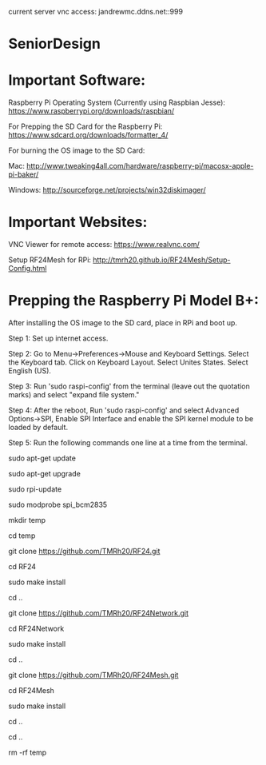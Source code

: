current server vnc access:
jandrewmc.ddns.net::999

# SeniorDesign


# Important Software:

Raspberry Pi Operating System (Currently using Raspbian Jesse):
https://www.raspberrypi.org/downloads/raspbian/

For Prepping the SD Card for the Raspberry Pi:
https://www.sdcard.org/downloads/formatter_4/

For burning the OS image to the SD Card:

Mac:
http://www.tweaking4all.com/hardware/raspberry-pi/macosx-apple-pi-baker/

Windows:
http://sourceforge.net/projects/win32diskimager/


# Important Websites:


VNC Viewer for remote access:
https://www.realvnc.com/

Setup RF24Mesh for RPi:
http://tmrh20.github.io/RF24Mesh/Setup-Config.html

# Prepping the Raspberry Pi Model B+:

After installing the OS image to the SD card, place in RPi and boot up.

Step 1: Set up internet access.

Step 2: Go to Menu->Preferences->Mouse and Keyboard Settings.  Select the Keyboard tab.  Click on Keyboard Layout.  Select Unites States.  Select English (US).

Step 3: Run 'sudo raspi-config' from the terminal (leave out the quotation marks) and select "expand file system."

Step 4: After the reboot, Run 'sudo raspi-config' and select Advanced Options->SPI, Enable SPI Interface and enable the SPI kernel module to be loaded by default.

Step 5: Run the following commands one line at a time from the terminal.

sudo apt-get update

sudo apt-get upgrade

sudo rpi-update

sudo modprobe spi_bcm2835

mkdir temp

cd temp

git clone https://github.com/TMRh20/RF24.git

cd RF24

sudo make install

cd ..

git clone https://github.com/TMRh20/RF24Network.git

cd RF24Network

sudo make install

cd ..

git clone https://github.com/TMRh20/RF24Mesh.git

cd RF24Mesh

sudo make install

cd ..

cd ..

rm -rf temp

